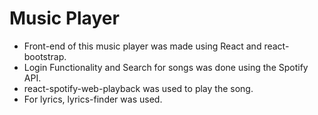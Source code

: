 # Music Player

  * Front-end of this music player was made using React and react-bootstrap.
  * Login Functionality and Search for songs was done using the Spotify API.
  * react-spotify-web-playback was used to play the song.
  * For lyrics, lyrics-finder was used.
